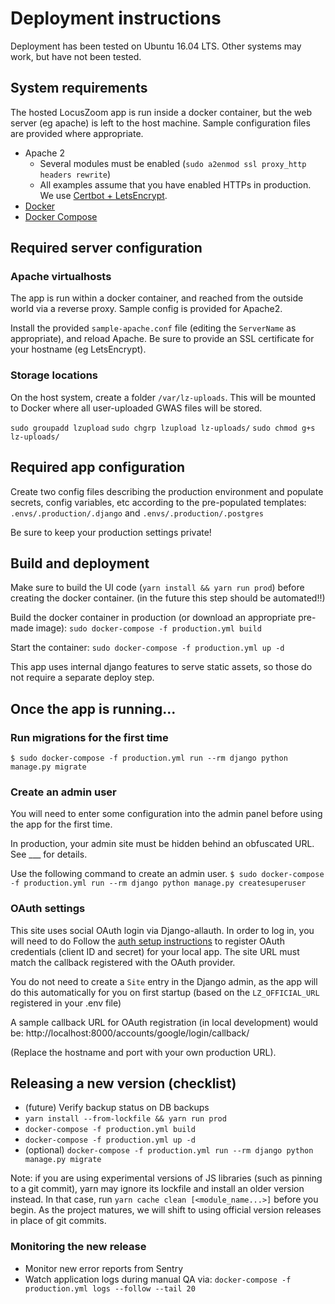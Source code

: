 # Deployment instructions
Deployment has been tested on Ubuntu 16.04 LTS. Other systems may work, but have not been tested.

## System requirements
The hosted LocusZoom app is run inside a docker container, but the web server (eg apache) is left to the host machine. 
Sample configuration files are provided where appropriate.

- Apache 2
    - Several modules must be enabled (`sudo a2enmod ssl proxy_http headers rewrite`)
    - All examples assume that you have enabled HTTPs in production. We use 
  [Certbot + LetsEncrypt](https://certbot.eff.org/lets-encrypt/ubuntuxenial-apache). 
- [Docker](https://docs.docker.com/install/linux/docker-ce/ubuntu/) 
- [Docker Compose](https://docs.docker.com/compose/install/)


## Required server configuration
### Apache virtualhosts
The app is run within a docker container, and reached from the outside world via a reverse proxy. Sample config is 
provided for Apache2. 

Install the provided `sample-apache.conf` file (editing the `ServerName` as appropriate), and reload Apache. 
Be sure to provide an SSL certificate for your hostname (eg LetsEncrypt). 

### Storage locations
On the host system, create a folder `/var/lz-uploads`. This will be mounted to Docker where all user-uploaded GWAS
files will be stored.

`sudo groupadd lzupload`
`sudo chgrp lzupload lz-uploads/`
`sudo chmod g+s lz-uploads/`

## Required app configuration
Create two config files describing the production environment and populate secrets, config variables, etc according to 
the pre-populated templates: `.envs/.production/.django` and `.envs/.production/.postgres` 

Be sure to keep your production settings private!

## Build and deployment
Make sure to build the UI code (`yarn install && yarn run prod`) before creating the docker container. (in the future
this step should be automated!!)

Build the docker container in production (or download an appropriate pre-made image):
`sudo docker-compose -f production.yml build`

Start the container:
`sudo docker-compose -f production.yml up -d`

This app uses internal django features to serve static assets, so those do not require a separate deploy step.

## Once the app is running...
### Run migrations for the first time
`$ sudo docker-compose -f production.yml run --rm django python manage.py migrate`

### Create an admin user
You will need to enter some configuration into the admin panel before using the app for the first time.

In production, your admin site must be hidden behind an obfuscated URL. See ___ for details.

Use the following command to create an admin user. 
`$ sudo docker-compose -f production.yml run --rm django python manage.py createsuperuser`


### OAuth settings
This site uses social OAuth login via Django-allauth. In order to log in, you will need to do
Follow the [auth setup instructions](https://django-allauth.readthedocs.io/en/latest/installation.html) to register 
OAuth credentials (client ID and secret) for your local app. The site URL must match the callback registered 
with the OAuth provider.

You do not need to create a `Site` entry in the Django admin, as the app will do this automatically for you on 
first startup (based on the `LZ_OFFICIAL_URL` registered in your .env file)

A sample callback URL for OAuth registration (in local development) would be:
    http://localhost:8000/accounts/google/login/callback/

(Replace the hostname and port with your own production URL).


## Releasing a new version (checklist)
- (future) Verify backup status on DB backups
- `yarn install --from-lockfile && yarn run prod`
- `docker-compose -f production.yml build`
- `docker-compose -f production.yml up -d`
- (optional) `docker-compose -f production.yml run --rm django python manage.py migrate`

Note: if you are using experimental versions of JS libraries (such as pinning to a git commit), yarn may ignore its 
lockfile and install an older version instead. In that case, run `yarn cache clean [<module_name...>]` before 
you begin. As the project matures, we will shift to using official version releases in place of git commits.

### Monitoring the new release
- Monitor new error reports from Sentry
- Watch application logs during manual QA via: `docker-compose -f production.yml logs --follow --tail 20`
